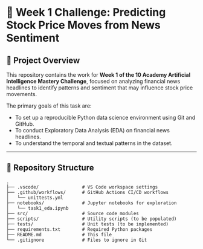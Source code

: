 # 🧠 Week 1 Challenge: Predicting Stock Price Moves from News Sentiment

## 🚀 Project Overview

This repository contains the work for **Week 1 of the 10 Academy Artificial Intelligence Mastery Challenge**, focused on analyzing financial news headlines to identify patterns and sentiment that may influence stock price movements.

The primary goals of this task are:

- To set up a reproducible Python data science environment using Git and GitHub.
- To conduct Exploratory Data Analysis (EDA) on financial news headlines.
- To understand the temporal and textual patterns in the dataset.

---

## 📁 Repository Structure

```plaintext
.
├── .vscode/                # VS Code workspace settings
├── .github/workflows/      # GitHub Actions CI/CD workflows
│   └── unittests.yml
├── notebooks/              # Jupyter notebooks for exploration
│   └── task1_eda.ipynb
├── src/                    # Source code modules
├── scripts/                # Utility scripts (to be populated)
├── tests/                  # Unit tests (to be implemented)
├── requirements.txt        # Required Python packages
├── README.md               # This file
└── .gitignore              # Files to ignore in Git
```

